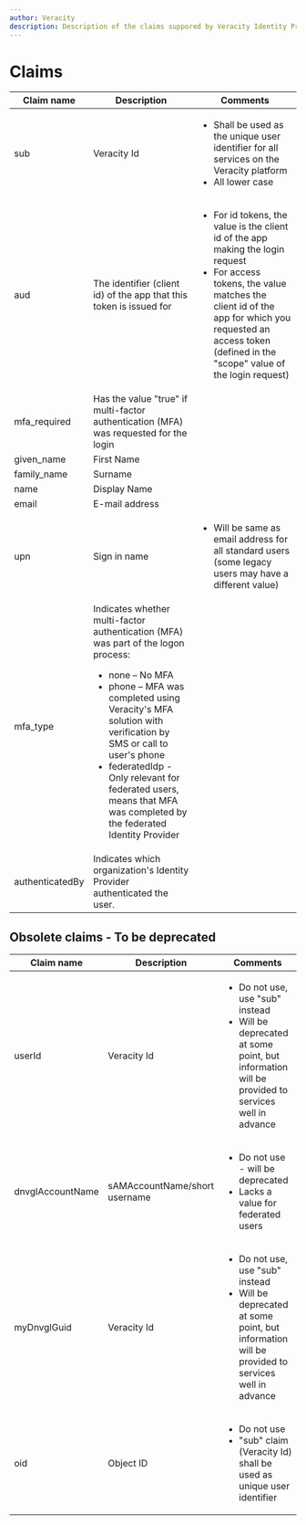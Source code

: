```yaml
---
author: Veracity
description: Description of the claims suppored by Veracity Identity Provider.
---
```


# Claims
Claim name | Description | Comments
--- | --- | ---
sub | Veracity Id | <ul><li>Shall be used as the unique user identifier for all services on the Veracity platform</li><li>All lower case</li></ul>
aud | The identifier (client id) of the app that this token is issued for | <ul><li>For id tokens, the value is the client id of the app making the login request</li><li>For access tokens, the value matches the client id of the app for which you requested an access token (defined in the "scope" value of the login request)</li></ul>
mfa_required | Has the value "true" if multi-factor authentication (MFA) was requested for the login |
given_name | First Name |
family_name | Surname |
name | Display Name |
email | E-mail address |
upn | Sign in name | <ul><li>Will be same as email address for all standard users (some legacy users may have a different value)</li></ul>
mfa_type | <div>Indicates whether multi-factor authentication (MFA) was part of the logon process:<ul><li>none – No MFA</li><li>phone – MFA was completed using Veracity's MFA solution with verification by SMS or call to user's phone</li><li>federatedIdp - Only relevant for federated users, means that MFA was completed by the federated Identity Provider</li></ul></div> |
authenticatedBy | Indicates which organization's Identity Provider authenticated the user. |

## Obsolete claims - To be deprecated
Claim name | Description | Comments
--- | --- | ---
userId | Veracity Id | <ul><li>Do not use, use "sub" instead</li><li>Will be deprecated at some point, but information will be provided to services well in advance</li></ul>
dnvglAccountName | sAMAccountName/short username | <ul><li>Do not use -  will be deprecated</li><li>Lacks a value for federated users</li></ul>
myDnvglGuid | Veracity Id | <ul><li>Do not use, use "sub" instead</li><li>Will be deprecated at some point, but information will be provided to services well in advance</li></ul>
oid | Object ID | <ul><li>Do not use</li><li>"sub" claim (Veracity Id) shall be used as unique user identifier</li></ul>
